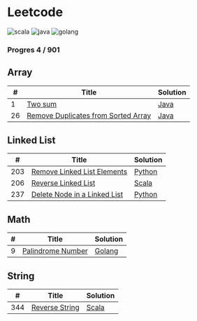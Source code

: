 # Leetcode

![scala](https://img.shields.io/badge/lang-scala-red.svg)
![java](https://img.shields.io/badge/lang-java-lightgrey.svg)
![golang](https://img.shields.io/badge/lang-golang-blue.svg)

### Progres  4 / 901

## Array
|  #  | Title | Solution |
| --- | ----- | -------- |
|1| [Two sum](https://leetcode.com/problems/two-sum/description/) | [Java](./array/TwoSum.java) |
|26| [Remove Duplicates from Sorted Array](https://leetcode.com/problems/remove-duplicates-from-sorted-array/description/) | [Java](./array/RemoveDuplicatesFromSortedArray.go) |

## Linked List
|  #  | Title | Solution |
| --- | ----- | -------- |
|203| [Remove Linked List Elements](https://leetcode.com/problems/remove-linked-list-elements/description/) | [Python](./linkedList/RemoveLinkedListElements.py) |
|206| [Reverse Linked List](https://leetcode.com/problems/reverse-linked-list/description/) | [Scala](./linkedList/ReverseLinkedList.scala) |
|237| [Delete Node in a Linked List](https://leetcode.com/problems/delete-node-in-a-linked-list/description/) | [Python](./linkedList/DeleteNodeInLinkedList.py) |

## Math
|  #  | Title | Solution |
| --- | ----- | -------- |
|9| [Palindrome Number](https://leetcode.com/problems/palindrome-number/description/) | [Golang](./math/PalindromeNumber.go) |

## String
|  #  | Title | Solution |
| --- | ----- | -------- |
|344| [Reverse String](https://leetcode.com/problems/reverse-string/description/) | [Scala](./string/ReverseString.scala) |
